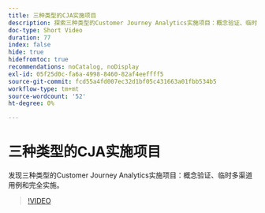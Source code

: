 ```yaml
---
title: 三种类型的CJA实施项目
description: 探索三种类型的Customer Journey Analytics实施项目：概念验证、临时多渠道用例和完全实施。
doc-type: Short Video
duration: 77
index: false
hide: true
hidefromtoc: true
recommendations: noCatalog, noDisplay
exl-id: 05f25d0c-fa6a-4998-8460-82af4eeffff5
source-git-commit: fcd55a4fd007ec32d1bf05c431663a01fbb534b5
workflow-type: tm+mt
source-wordcount: '52'
ht-degree: 0%

---
```


# 三种类型的CJA实施项目

发现三种类型的Customer Journey Analytics实施项目：概念验证、临时多渠道用例和完全实施。

<!-- 62_S113_3442460_77_three-types-of-cja-implementation-projects -->
>[!VIDEO](https://video.tv.adobe.com/v/3463033/?learn=on&enablevpops=true&captions=chi_hans)
